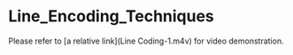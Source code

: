 # Line_Encoding_Techniques
 
Please refer to [a relative link](Line Coding-1.m4v) for video demonstration.
